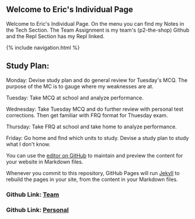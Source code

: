 ## Welcome to Eric's Individual Page

Welcome to Eric's Individual Page. On the menu you can find my Notes in the Tech Section. The Team Assignment is my team's (p2-the-shop) Github and the Repl Section has my Repl linked.

{% include navigation.html %}

## Study Plan:

Monday: Devise study plan and do general review for Tuesday's MCQ. The purpose of the MC is to gauge where my weaknesses are at.

Tuesday: Take MCQ at school and analyze performance.

Wednesday: Take Tuesday MCQ and do further review with personal test corrections. Then get familiar with FRQ format for Thuesday exam.

Thursday: Take FRQ at school and take home to analyze performance.

Friday: Go home and find which units to study. Devise a study plan to study what I don't know.

You can use the [editor on GitHub](https://github.com/elw55555/individualgit/edit/gh-pages/index.md) to maintain and preview the content for your website in Markdown files.

Whenever you commit to this repository, GitHub Pages will run [Jekyll](https://jekyllrb.com/) to rebuild the pages in your site, from the content in your Markdown files.

### Github Link: [Team](https://github.com/gracele246/theshop)
### Github Link: [Personal](https://github.com/elw55555/individualgit)

